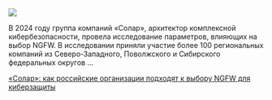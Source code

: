 <!--2025-04-16 13:02:07-->
<div class="yb">
  <div class="rss habr"><img src="https://habrastorage.org/getpro/habr/upload_files/29d/95c/fcb/29d95cfcb56ad93e915df6162b1a7e7b.jpg" /><p>В 2024 году группа компаний «Солар», архитектор комплексной кибербезопасности, провела исследование параметров, влияющих на выбор NGFW. В исследовании приняли участие более 100 региональных компаний из Северо-Западного, Поволжского и Сибирского федеральных округов ... <p class="titl"><a href="https://habr.com/ru/companies/solarsecurity/news/901416/?utm_source=habrahabr&utm_medium=rss&utm_campaign=901416">«Солар»: как российские организации подходят к выбору NGFW для киберзащиты</a></p></div>
</div>
